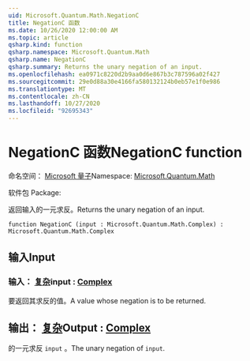 ```yaml
---
uid: Microsoft.Quantum.Math.NegationC
title: NegationC 函数
ms.date: 10/26/2020 12:00:00 AM
ms.topic: article
qsharp.kind: function
qsharp.namespace: Microsoft.Quantum.Math
qsharp.name: NegationC
qsharp.summary: Returns the unary negation of an input.
ms.openlocfilehash: ea0971c8220d2b9aa0d6e867b3c787596a02f427
ms.sourcegitcommit: 29e0d88a30e4166fa580132124b0eb57e1f0e986
ms.translationtype: MT
ms.contentlocale: zh-CN
ms.lasthandoff: 10/27/2020
ms.locfileid: "92695343"
---
```

# <a name="negationc-function"></a><span data-ttu-id="dd006-102">NegationC 函数</span><span class="sxs-lookup"><span data-stu-id="dd006-102">NegationC function</span></span>

<span data-ttu-id="dd006-103">命名空间： [Microsoft 量子](xref:Microsoft.Quantum.Math)</span><span class="sxs-lookup"><span data-stu-id="dd006-103">Namespace: [Microsoft.Quantum.Math](xref:Microsoft.Quantum.Math)</span></span>

<span data-ttu-id="dd006-104">软件包 [](https://nuget.org/packages/)</span><span class="sxs-lookup"><span data-stu-id="dd006-104">Package: [](https://nuget.org/packages/)</span></span>


<span data-ttu-id="dd006-105">返回输入的一元求反。</span><span class="sxs-lookup"><span data-stu-id="dd006-105">Returns the unary negation of an input.</span></span>

```qsharp
function NegationC (input : Microsoft.Quantum.Math.Complex) : Microsoft.Quantum.Math.Complex
```


## <a name="input"></a><span data-ttu-id="dd006-106">输入</span><span class="sxs-lookup"><span data-stu-id="dd006-106">Input</span></span>

### <a name="input--complex"></a><span data-ttu-id="dd006-107">输入： [复杂](xref:Microsoft.Quantum.Math.Complex)</span><span class="sxs-lookup"><span data-stu-id="dd006-107">input : [Complex](xref:Microsoft.Quantum.Math.Complex)</span></span>

<span data-ttu-id="dd006-108">要返回其求反的值。</span><span class="sxs-lookup"><span data-stu-id="dd006-108">A value whose negation is to be returned.</span></span>



## <a name="output--complex"></a><span data-ttu-id="dd006-109">输出： [复杂](xref:Microsoft.Quantum.Math.Complex)</span><span class="sxs-lookup"><span data-stu-id="dd006-109">Output : [Complex](xref:Microsoft.Quantum.Math.Complex)</span></span>

<span data-ttu-id="dd006-110">的一元求反 `input` 。</span><span class="sxs-lookup"><span data-stu-id="dd006-110">The unary negation of `input`.</span></span>